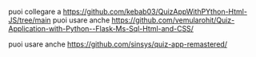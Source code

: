 puoi collegare  a https://github.com/kebab03/QuizAppWithPYthon-Html-JS/tree/main 
puoi usare anche https://github.com/vemularohit/Quiz-Application-with-Python--Flask-Ms-Sql-Html-and-CSS/

puoi usare anche  https://github.com/sinsys/quiz-app-remastered/
